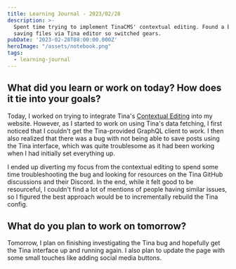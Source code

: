 ```yaml
---
title: Learning Journal - 2023/02/28
description: >-
  Spent time trying to implement TinaCMS' contextual editing. Found a bug with
  saving files via Tina editor so switched gears.
pubDate: '2023-02-28T08:00:00.000Z'
heroImage: "/assets/notebook.png"
tags:
  - learning-journal
---
```


## What did you learn or work on today? How does it tie into your goals?

Today, I worked on trying to integrate Tina's [Contextual Editing](https://tina.io/docs/contextual-editing/react/ "") into my website. However, as I started to work on using Tina's data fetching, I first noticed that I couldn't get the Tina-provided GraphQL client to work. I then also realized that there was a bug with not being able to save posts using the Tina interface, which was quite troublesome as it had been working when I had initially set everything up.

I ended up diverting my focus from the contextual editing to spend some time troubleshooting the bug and looking for resources on the Tina GitHub discussions and their Discord. In the end, while it felt good to be resourceful, I couldn't find a lot of mentions of people having similar issues, so I figured the best approach would be to incrementally rebuild the Tina config.

## What do you plan to work on tomorrow?

Tomorrow, I plan on finishing investigating the Tina bug and hopefully get the Tina interface up and running again. I also plan to update the page with some small touches like adding social media buttons.
